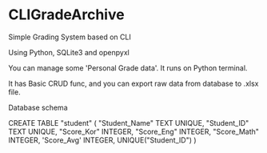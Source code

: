 # CLIGradeArchive
Simple Grading System based on CLI

Using Python, SQLite3 and openpyxl

You can manage some 'Personal Grade data'. It runs on Python terminal.

It has Basic CRUD func, and you can export raw data from database to .xlsx file.

Database schema 

CREATE TABLE "student" ( "Student_Name" TEXT UNIQUE, "Student_ID" TEXT UNIQUE, "Score_Kor" INTEGER, "Score_Eng" INTEGER, "Score_Math" INTEGER, 'Score_Avg' INTEGER, UNIQUE("Student_ID") )

